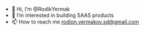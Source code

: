 - 👋 Hi, I’m @RodikYermak
- 👀 I’m interested in building SAAS products
- 📫 How to reach me rodion.yermakov.sd@gmail.com 
